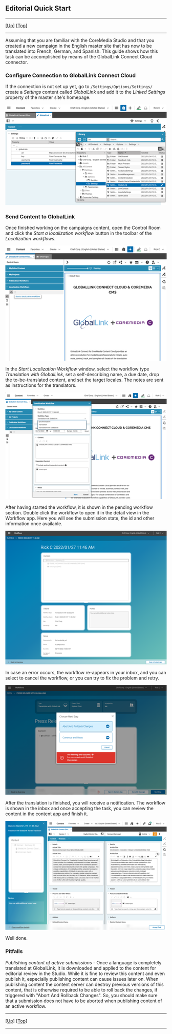 ## Editorial Quick Start

--------------------------------------------------------------------------------

\[[Up](README.md)\] \[[Top](#top)\]

--------------------------------------------------------------------------------

Assuming that you are familiar with the CoreMedia Studio and that you created a
new campaign in the English master site that has now to be translated into
French, German, and Spanish. This guide shows how this task can be accomplished
by means of the GlobalLink Connect Cloud connector.

### Configure Connection to GlobalLink Connect Cloud

If the connection is not set up yet, go to `/Settings/Options/Settings/` create
a _Settings_ content called _GlobalLink_ and add it to the _Linked Settings_
property of the master site's homepage.

![GCC Settings](img/gcc-settings.png)

### Send Content to GlobalLink

Once finished working on the campaigns content, open the Control Room and click
the _Start a localization workflow_ button in the toolbar of the
_Localization workflows_.

![GCC Start Workflow](img/gcc-start-wf.png)

In the _Start Localization Workflow_ window, select the workflow type
_Translation with GlobalLink_, set a self-describing name, a due date, drop the
to-be-translated content, and set the target locales.
The notes are sent as instructions for the translators.

![GCC Select](img/gcc-select-type.png)

After having started the workflow, it is shown in the pending workflow section. 
Double click the workflow to open it in the detail view in the Workflow app.
Here you will see the submission state, the id and other information once
available.

![GCC Running](img/gcc-running.png)

In case an error occurs, the workflow re-appears in your inbox, and you can 
select to cancel  the workflow, or you can try to fix the problem and retry.

![GCC Error Handling](img/gcc-connect-error.png)

After the translation is finished, you will receive a notification. The workflow
is shown in the inbox and once accepting the task, you can review the content in
the content app and finish it. 

![GCC Success](img/gcc-success.png)

Well done.

### Pitfalls

*Publishing content of active submissions* - Once a language is completely 
translated at GlobalLink, it is downloaded and applied to the content for 
editorial review in the Studio. While it is fine to review this content and even 
publish it, especially publishing content can cause issues later on. When 
publishing content the content server can destroy previous versions of this 
content, that is otherwise required to be able to roll back the changes, if 
triggered with "Abort And Rollback Changes". So, you should make sure that
a submission does not have to be aborted when publishing content of an active
workflow.


--------------------------------------------------------------------------------

\[[Up](README.md)\] \[[Top](#top)\]

--------------------------------------------------------------------------------
